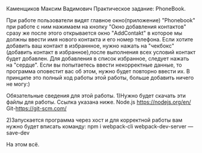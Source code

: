 Каменщиков Максим Вадимович Практическое задание: PhoneBook.

При работе пользователи видят главное окно(приложение) "Phonebook" при работе с ним нажимаем на кнопку "Окно добавления контактов" сразу же после этого открывается окно "AddContakt" в которое мы должны ввести имя нового контакта и его номер телефона. Если хотите добавить ваш контакт в избраннное, нужно нажать на "чекбокс" (добавить контакт в избранное),после выполнения всех условий контакт будет добавлен. Для добавления в список избранное, следует нажать на "сердце". Если вы попытаетесь ввести некорректные данные, то программа оповестит вас об этом, нужно будет повторно ввести их. В принципе это полный ход работы этой работы, больше добавить ничего не могу:) 

Обязательные сведения для этой работы.
1)Нужно будет скачать эти файлы для работы. Ссылка указана ниже.
Node.js https://nodejs.org/en/ Git-https://git-scm.com/ 

2)Запускается программа через хост и для корректной работы вам нужно будет вписать команду: 
npm i webpack-cli webpack-dev-server —save-dev 

На этом всё.
